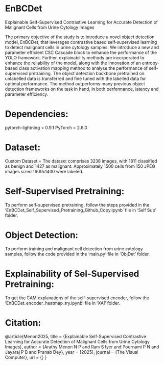# EnBCDet
Explainable Self-Supervised Contrastive Learning for Accurate Detection of Malignant Cells from Urine Cytology Images

The primary objective of the study is to introduce a novel object detection model, EnBCDet, that leverages contrastive based self-supervised learning to detect malignant cells in urine cytology samples. We introduce a new and parameter efficient CSC Cascade block to enhance the performance of the YOLO framework. Further, explainability methods are incorporated to enhance the reliability of the model, along with the innovation of an entropy-based class activation mapping method to analyse the performance of self-supervised pretraining. The object detection backbone pretrained on unlabelled data is transferred and fine tuned with the labelled data for optimal performance. The method outperforms many previous object detection frameworks on the task in hand, in both performance, latency and parameter efficiency.

# Dependencies: 
pytorch-lightning = 0.9.1
PyTorch = 2.6.0

# Dataset:
Custom Dataset = The dataset comprises 3238 images, with 1811 classified as benign and 1427 as malignant. Approximately 1500 cells from 150
JPEG images sized 1600x1400 were labeled.

# Self-Supervised Pretraining:
To perform self-supervised pretraining, follow the steps provided in the ‘EnBCDet_Self_Supervised_Pretraining_Github_Copy.ipynb’ file in ‘Self Sup’ folder.

# Object Detection:
To perform training and malignant cell detection from urine cytology samples, follow the code provided in the ‘main.py’ file in ‘ObjDet’ folder.

# Explainability of Sel-Supervised Pretraining:
To get the CAM explanations of the self-supervised encoder, follow the ‘EnBCDet_encoder_heatmap_try.ipynb’ file in ‘XAI’ folder.

# Citation:
@article{Menon2025,
  title = {Explainable Self-Supervised Contrastive Learning for Accurate Detection of Malignant Cells from Urine Cytology Images},
  author = {Arathy Menon N P and Ram S Iyer and Pournami P N and Jayaraj P B and Pranab Dey},
  year = {2025},
  journal = {The Visual Computer},
  url = {<insert your URL here>}
}

